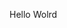 Hello Wolrd































































































































































































































































































































































































































































































































































































































































































































































































































































































































































































































































































































































































































































































































































































































































































































































































































































































































































































































































































































































































































































































































































































































